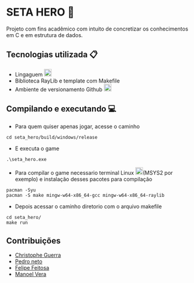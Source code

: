 # SETA HERO 🎸
Projeto com fins acadêmico com intuito de concretizar os conhecimentos em C e em estrutura de dados.

## Tecnologias utilizada 📋
* Lingaguem  <img height="20" src="https://raw.githubusercontent.com/marwin1991/profile-technology-icons/refs/heads/main/icons/c.png">
* Biblioteca RayLib e template com Makefile
* Ambiente de versionamento Github <img width="20" src="https://raw.githubusercontent.com/marwin1991/profile-technology-icons/refs/heads/main/icons/github.png">

## Compilando e executando 💻
* Para quem quiser apenas jogar, acesse o caminho
```
cd seta_hero/build/windows/release
```
* E executa o game
```
.\seta_hero.exe
```
* Para compilar o game necessario terminal Linux <img width="20" src="https://raw.githubusercontent.com/marwin1991/profile-technology-icons/refs/heads/main/icons/linux.png">(MSYS2 por exemplo) e instalação desses pacotes para compilação
```
pacman -Syu
pacman -S make mingw-w64-x86_64-gcc mingw-w64-x86_64-raylib
```
* Depois acessar o caminho diretorio com o arquivo makefile
```
cd seta_hero/
make run 
```

## Contribuições
* [Christophe Guerra](https://github.com/ChrisG021)
* [Pedro neto](https://github.com/nTalvess)
* [Felipe Feitosa](https://github.com/FelipeOtaviano78)
* [Manoel Vera](https://github.com/Mabelico)

